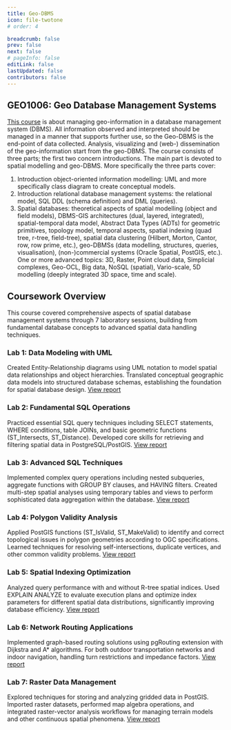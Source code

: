 ```yaml
---
title: Geo-DBMS
icon: file-twotone
# order: 4

breadcrumb: false
prev: false
next: false
# pageInfo: false
editLink: false
lastUpdated: false
contributors: false
---
```


## GEO1006: Geo Database Management Systems
[This course](https://www.studiegids.tudelft.nl/a101_displayCourse.do?course_id=64108) is about managing geo-information in a database management system (DBMS). All information observed and interpreted should be managed in a manner that supports further use, so the Geo-DBMS is the end-point of data collected. Analysis, visualizing and (web-) dissemination of the geo-information start from the geo-DBMS. The course consists of three parts; the first two concern introductions. The main part is devoted to spatial modelling and geo-DBMS. More specifically the three parts cover:
1. Introduction object-oriented information modelling: UML and more specifically class diagram to create conceptual models. 
2. Introduction relational database management systems: the relational model, SQL DDL (schema definition) and DML (queries).  
3. Spatial databases: theoretical aspects of spatial modelling (object and field models), DBMS-GIS architectures (dual, layered, integrated), spatial-temporal data model, Abstract Data Types (ADTs) for geometric primitives, topology model, temporal aspects, spatial indexing (quad tree, r-tree, field-tree), spatial data clustering (Hilbert, Morton, Cantor, row, row prime, etc.), geo-DBMSs (data modelling, structures, queries, visualisation), (non-)commercial systems (Oracle Spatial, PostGIS, etc.). One or more advanced topics: 3D, Raster, Point cloud data, Simplicial complexes, Geo-OCL, Big data, NoSQL (spatial), Vario-scale, 5D modelling (deeply integrated 3D space, time and scale).


## Coursework Overview
This course covered comprehensive aspects of spatial database management systems through 7 laboratory sessions, building from fundamental database concepts to advanced spatial data handling techniques.

### Lab 1: Data Modeling with UML
Created Entity-Relationship diagrams using UML notation to model spatial data relationships and object hierarchies. Translated conceptual geographic data models into structured database schemas, establishing the foundation for spatial database design.
[View report](https://MCHU-1999.github.io/files/gdbms/geo_1006_lab_1.pdf)

### Lab 2: Fundamental SQL Operations
Practiced essential SQL query techniques including SELECT statements, WHERE conditions, table JOINs, and basic geometric functions (ST_Intersects, ST_Distance). Developed core skills for retrieving and filtering spatial data in PostgreSQL/PostGIS.
[View report](https://MCHU-1999.github.io/files/gdbms/geo_1006_lab_2.pdf)

### Lab 3: Advanced SQL Techniques
Implemented complex query operations including nested subqueries, aggregate functions with GROUP BY clauses, and HAVING filters. Created multi-step spatial analyses using temporary tables and views to perform sophisticated data aggregation within the database.
[View report](https://MCHU-1999.github.io/files/gdbms/geo_1006_lab_3.pdf)

### Lab 4: Polygon Validity Analysis
Applied PostGIS functions (ST_IsValid, ST_MakeValid) to identify and correct topological issues in polygon geometries according to OGC specifications. Learned techniques for resolving self-intersections, duplicate vertices, and other common validity problems.
[View report](https://MCHU-1999.github.io/files/gdbms/geo_1006_lab_4.pdf)

### Lab 5: Spatial Indexing Optimization
Analyzed query performance with and without R-tree spatial indices. Used EXPLAIN ANALYZE to evaluate execution plans and optimize index parameters for different spatial data distributions, significantly improving database efficiency.
[View report](https://MCHU-1999.github.io/files/gdbms/geo_1006_lab_5.pdf)

### Lab 6: Network Routing Applications
Implemented graph-based routing solutions using pgRouting extension with Dijkstra and A* algorithms. For both outdoor transportation networks and indoor navigation, handling turn restrictions and impedance factors.
[View report](https://MCHU-1999.github.io/files/gdbms/geo_1006_lab_6.pdf)

### Lab 7: Raster Data Management
Explored techniques for storing and analyzing gridded data in PostGIS. Imported raster datasets, performed map algebra operations, and integrated raster-vector analysis workflows for managing terrain models and other continuous spatial phenomena.
[View report](https://MCHU-1999.github.io/files/gdbms/geo_1006_lab_7.pdf)